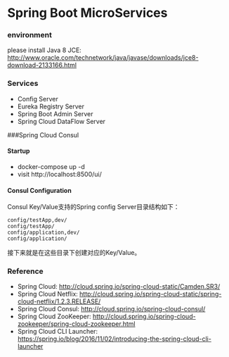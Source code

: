 Spring Boot MicroServices
==================================

### environment

please install Java 8 JCE: http://www.oracle.com/technetwork/java/javase/downloads/jce8-download-2133166.html

### Services

* Config Server
* Eureka Registry Server
* Spring Boot Admin Server
* Spring Cloud DataFlow Server

###Spring Cloud Consul

#### Startup

* docker-compose up -d
* visit http://localhost:8500/ui/

#### Consul Configuration

Consul Key/Value支持的Spring config Server目录结构如下：

    config/testApp,dev/
    config/testApp/
    config/application,dev/
    config/application/

接下来就是在这些目录下创建对应的Key/Value。

### Reference

* Spring Cloud: http://cloud.spring.io/spring-cloud-static/Camden.SR3/
* Spring Cloud Netflix: http://cloud.spring.io/spring-cloud-static/spring-cloud-netflix/1.2.3.RELEASE/
* Spring Cloud Consul: http://cloud.spring.io/spring-cloud-consul/
* Spring Cloud ZooKeeper: http://cloud.spring.io/spring-cloud-zookeeper/spring-cloud-zookeeper.html
* Spring Cloud CLI Launcher: https://spring.io/blog/2016/11/02/introducing-the-spring-cloud-cli-launcher
